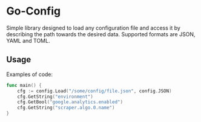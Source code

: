 
# Go-Config

Simple library designed to load any configuration file and access it by describing the path towards the desired data.
Supported formats are JSON, YAML and TOML.

## Usage

Examples of code:

```go
func main() {
    cfg := config.Load("/some/config/file.json", config.JSON)
    cfg.GetString("environment")
    cfg.GetBool("google.analytics.enabled")
    cfg.GetString("scraper.algo.0.name")
}
```
